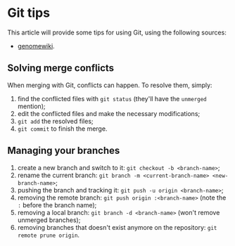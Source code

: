 # Git tips

This article will provide some tips for using Git, using the following sources:

* [genomewiki](http://genomewiki.ucsc.edu/index.php/Resolving_merge_conflicts_in_Git).

## Solving merge conflicts

When merging with Git, conflicts can happen. To resolve them, simply:

1. find the conflicted files with `git status`
   (they'll have the `unmerged` mention);
2. edit the conflicted files and make the necessary modifications;
3. `git add` the resolved files;
4. `git commit` to finish the merge.

## Managing your branches

1. create a new branch and switch to it: `git checkout -b <branch-name>`;
2. rename the current branch: `git branch -m <current-branch-name> <new-branch-name>`;
3. pushing the branch and tracking it: `git push -u origin <branch-name>`;
4. removing the remote branch: `git push origin :<branch-name>` (note the `:` before the branch name);
5. removing a local branch: `git branch -d <branch-name>` (won't remove unmerged branches);
6. removing branches that doesn't exist anymore on the repository: `git remote prune origin`.
